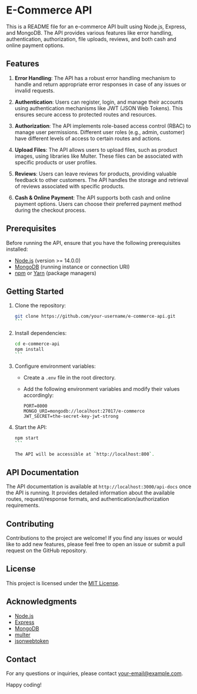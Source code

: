 # E-Commerce API

This is a README file for an e-commerce API built using Node.js, Express, and MongoDB. The API provides various features like error handling, authentication, authorization, file uploads, reviews, and both cash and online payment options.

## Features

1. **Error Handling**: The API has a robust error handling mechanism to handle and return appropriate error responses in case of any issues or invalid requests.

2. **Authentication**: Users can register, login, and manage their accounts using authentication mechanisms like JWT (JSON Web Tokens). This ensures secure access to protected routes and resources.

3. **Authorization**: The API implements role-based access control (RBAC) to manage user permissions. Different user roles (e.g., admin, customer) have different levels of access to certain routes and actions.

4. **Upload Files**: The API allows users to upload files, such as product images, using libraries like Multer. These files can be associated with specific products or user profiles.

5. **Reviews**: Users can leave reviews for products, providing valuable feedback to other customers. The API handles the storage and retrieval of reviews associated with specific products.

6. **Cash & Online Payment**: The API supports both cash and online payment options. Users can choose their preferred payment method during the checkout process.

## Prerequisites

Before running the API, ensure that you have the following prerequisites installed:

- [Node.js](https://nodejs.org) (version >= 14.0.0)
- [MongoDB](https://www.mongodb.com) (running instance or connection URI)
- [npm](https://www.npmjs.com) or [Yarn](https://yarnpkg.com) (package managers)

## Getting Started

1. Clone the repository:

   ````bash
   git clone https://github.com/your-username/e-commerce-api.git
   ```

2. Install dependencies:

   ````bash
   cd e-commerce-api
   npm install
   ```

3. Configure environment variables:

   - Create a `.env` file in the root directory.
   - Add the following environment variables and modify their values accordingly:

     ```plaintext
     PORT=8000
     MONGO_URI=mongodb://localhost:27017/e-commerce
     JWT_SECRET=the-secret-key-jwt-strong
     ```

4. Start the API:

   ````bash
   npm start
   ```

   The API will be accessible at `http://localhost:800`.

## API Documentation

The API documentation is available at `http://localhost:3000/api-docs` once the API is running. It provides detailed information about the available routes, request/response formats, and authentication/authorization requirements.

## Contributing

Contributions to the project are welcome! If you find any issues or would like to add new features, please feel free to open an issue or submit a pull request on the GitHub repository.

## License

This project is licensed under the [MIT License](LICENSE).

## Acknowledgments

- [Node.js](https://nodejs.org)
- [Express](https://expressjs.com)
- [MongoDB](https://www.mongodb.com)
- [multer](https://www.npmjs.com/package/multer)
- [jsonwebtoken](https://www.npmjs.com/package/jsonwebtoken)

## Contact

For any questions or inquiries, please contact [your-email@example.com](mailto:your-email@example.com).

Happy coding!
